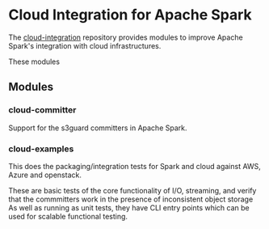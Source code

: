 # Cloud Integration for Apache Spark

The [cloud-integration](https://github.com/hortonworks-spark/cloud-integration) repository provides modules to
improve Apache Spark's integration with cloud infrastructures.

These modules

## Modules

### cloud-committer

Support for the s3guard committers in Apache Spark.

### cloud-examples

This does the packaging/integration tests for Spark and cloud against AWS, Azure and openstack.

These are basic tests of the core functionality of I/O, streaming, and verify that
the commmitters work in the presence of inconsistent object storage
As well as running as unit tests, they have CLI entry points which can be used for scalable functional testing.




